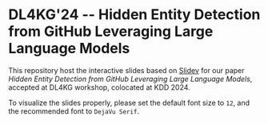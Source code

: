 # DL4KG'24 -- Hidden Entity Detection from GitHub Leveraging Large Language Models

This repository host the interactive slides based on [Slidev](https://sli.dev) for our paper *Hidden Entity Detection from GitHub Leveraging Large Language Models*, accepted at DL4KG workshop, colocated at KDD 2024. 

To visualize the slides properly, please set the default font size to `12`, and the recommended font to `DejaVu Serif`. 

